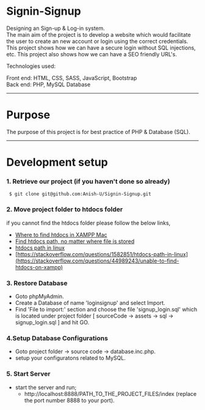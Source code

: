 # Signin-Signup

Designing an Sign-up & Log-in system.<br>
The main aim of the project is to develop a website which would facilitate the user to create an new account or login using the correct credentials. This project shows how we can have a secure login without SQL injections, etc. This project also shows how we can have a SEO friendly URL's. 

Technologies used:

Front end: HTML, CSS, SASS, JavaScript, Bootstrap<br>
Back end: PHP, MySQL Database

---

# Purpose

The purpose of this project is for best practice of PHP & Database (SQL).<br>

---

# Development setup

### 1. Retrieve our project (if you haven't done so already)

```git
 $ git clone git@github.com:Anish-U/Signin-Signup.git
```
### 2. Move project folder to htdocs folder

   if you cannot find the htdocs folder please follow the below links,

  * [Where to find htdocs in XAMPP Mac](https://stackoverflow.com/questions/45518021/where-to-find-htdocs-in-xampp-mac)
  * [Find htdocs path, no matter where file is stored](https://stackoverflow.com/questions/5536730/find-htdocs-path-no-matter-where-file-is-stored)
  * [htdocs path in linux](https://stackoverflow.com/questions/1582851/htdocs-path-in-linux)
  * [https://stackoverflow.com/questions/1582851/htdocs-path-in-linux](https://stackoverflow.com/questions/44989243/unable-to-find-htdocs-on-xampp)

### 3. Restore Database

   * Goto phpMyAdmin.
   * Create a Database of name 'loginsignup' and select Import.
   * Find 'File to import:' section and choose the file 'signup_login.sql' which is located under project folder [ sourceCode -> assets -> sql -> signup_login.sql ] and hit GO.
   
### 4.Setup Database Configurations

  * Goto project folder -> source code -> database.inc.php.
  * setup your configuratons related to MySQL.
  
 ### 5. Start Server
  * start the server and run;
    * http://localhost:8888/PATH_TO_THE_PROJECT_FILES/index (replace the port number 8888 to your port).
    
